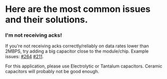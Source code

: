 # Here are the most common issues and their solutions.

### I'm not receiving acks!
If you're not receiving acks correctly/reliably on data rates lower than 2MBPS,
try adding a big capacitor close to the module/chip. Example issues: [#264](https://github.com/nRF24/RF24/issues/264) [#211](https://github.com/nRF24/RF24/issues/211).

For this application, please use Electrolytic or Tantalum capacitors. Ceramic capacitors will probably not be good enough.

